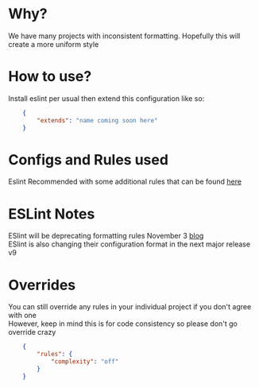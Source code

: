 # Why?
We have many projects with inconsistent formatting. Hopefully this will create a more uniform style

# How to use?
Install eslint per usual then extend this configuration like so:
```json
    {
        "extends": "name coming soon here"
    }
```

# Configs and Rules used
Eslint Recommended with some additional rules that can be found [here](https://eslint.org/docs/latest/rules/)  

# ESLint Notes
ESlint will be deprecating formatting rules November 3 [blog](https://eslint.org/blog/2023/10/deprecating-formatting-rules/)  
ESlint is also changing their configuration format in the next major release v9  


# Overrides
You can still override any rules in your individual project if you don't agree with one  
However, keep in mind this is for code consistency so please don't go override crazy
```json
    {
        "rules": {
            "complexity": "off"
        }
    }
```
